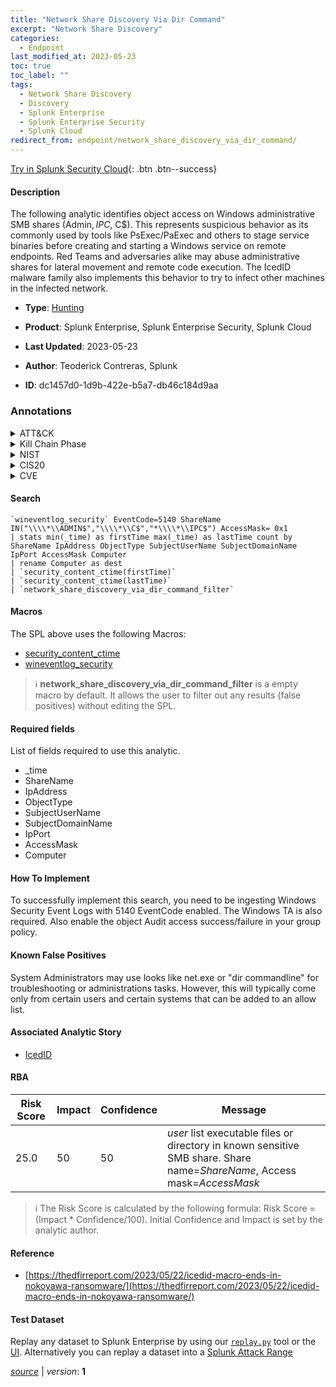 ```yaml
---
title: "Network Share Discovery Via Dir Command"
excerpt: "Network Share Discovery"
categories:
  - Endpoint
last_modified_at: 2023-05-23
toc: true
toc_label: ""
tags:
  - Network Share Discovery
  - Discovery
  - Splunk Enterprise
  - Splunk Enterprise Security
  - Splunk Cloud
redirect_from: endpoint/network_share_discovery_via_dir_command/
---
```




[Try in Splunk Security Cloud](https://www.splunk.com/en_us/cyber-security.html){: .btn .btn--success}

#### Description

The following analytic identifies object access on Windows administrative SMB shares (Admin$, IPC$, C$). This represents suspicious behavior as its commonly used by tools like PsExec/PaExec and others to stage service binaries before creating and starting a Windows service on remote endpoints. Red Teams and adversaries alike may abuse administrative shares for lateral movement and remote code execution. The IcedID malware family also implements this behavior to try to infect other machines in the infected network.

- **Type**: [Hunting](https://github.com/splunk/security_content/wiki/Detection-Analytic-Types)
- **Product**: Splunk Enterprise, Splunk Enterprise Security, Splunk Cloud

- **Last Updated**: 2023-05-23
- **Author**: Teoderick Contreras, Splunk
- **ID**: dc1457d0-1d9b-422e-b5a7-db46c184d9aa

### Annotations
<details>
  <summary>ATT&CK</summary>

<div markdown="1">

#### [ATT&CK](https://attack.mitre.org/)

| ID          | Technique   | Tactic         |
| ----------- | ----------- |--------------- |
| [T1135](https://attack.mitre.org/techniques/T1135/) | Network Share Discovery | Discovery |

</div>
</details>


<details>
  <summary>Kill Chain Phase</summary>

<div markdown="1">

* Exploitation


</div>
</details>


<details>
  <summary>NIST</summary>

<div markdown="1">

* DE.AE



</div>
</details>

<details>
  <summary>CIS20</summary>

<div markdown="1">

* CIS 10



</div>
</details>

<details>
  <summary>CVE</summary>

<div markdown="1">


</div>
</details>


#### Search

```
`wineventlog_security` EventCode=5140 ShareName IN("\\\\*\\ADMIN$","\\\\*\\C$","*\\\\*\\IPC$") AccessMask= 0x1 
| stats min(_time) as firstTime max(_time) as lastTime count by ShareName IpAddress ObjectType SubjectUserName SubjectDomainName IpPort AccessMask Computer 
| rename Computer as dest 
| `security_content_ctime(firstTime)` 
| `security_content_ctime(lastTime)` 
| `network_share_discovery_via_dir_command_filter`
```

#### Macros
The SPL above uses the following Macros:
* [security_content_ctime](https://github.com/splunk/security_content/blob/develop/macros/security_content_ctime.yml)
* [wineventlog_security](https://github.com/splunk/security_content/blob/develop/macros/wineventlog_security.yml)

> :information_source:
> **network_share_discovery_via_dir_command_filter** is a empty macro by default. It allows the user to filter out any results (false positives) without editing the SPL.



#### Required fields
List of fields required to use this analytic.
* _time
* ShareName
* IpAddress
* ObjectType
* SubjectUserName
* SubjectDomainName
* IpPort
* AccessMask
* Computer



#### How To Implement
To successfully implement this search, you need to be ingesting Windows Security Event Logs with 5140 EventCode enabled. The Windows TA is also required. Also enable the object Audit access success/failure in your group policy.
#### Known False Positives
System Administrators may use looks like net.exe or &#34;dir commandline&#34; for troubleshooting or administrations tasks. However, this will typically come only from certain users and certain systems that can be added to an allow list.

#### Associated Analytic Story
* [IcedID](/stories/icedid)




#### RBA

| Risk Score  | Impact      | Confidence   | Message      |
| ----------- | ----------- |--------------|--------------|
| 25.0 | 50 | 50 | $user$ list executable files or directory in known sensitive SMB share.  Share name=$ShareName$, Access mask=$AccessMask$ |


> :information_source:
> The Risk Score is calculated by the following formula: Risk Score = (Impact * Confidence/100). Initial Confidence and Impact is set by the analytic author.


#### Reference

* [https://thedfirreport.com/2023/05/22/icedid-macro-ends-in-nokoyawa-ransomware/](https://thedfirreport.com/2023/05/22/icedid-macro-ends-in-nokoyawa-ransomware/)



#### Test Dataset
Replay any dataset to Splunk Enterprise by using our [`replay.py`](https://github.com/splunk/attack_data#using-replaypy) tool or the [UI](https://github.com/splunk/attack_data#using-ui).
Alternatively you can replay a dataset into a [Splunk Attack Range](https://github.com/splunk/attack_range#replay-dumps-into-attack-range-splunk-server)




[*source*](https://github.com/splunk/security_content/tree/develop/detections/endpoint/network_share_discovery_via_dir_command.yml) \| *version*: **1**